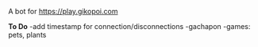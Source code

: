 A bot for https://play.gikopoi.com

**To Do**
-add timestamp for connection/disconnections
-gachapon
-games: pets, plants